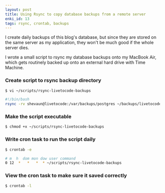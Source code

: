 ```yaml
---
layout: post
title: Using Rsync to copy database backups from a remote server
enki_id: 13
tags: rsync, crontab, backups
---
```


I create daily backups of this blog's database, but since they are stored on the same server as my application, they won't be much good if the whole server dies.

I wrote a small script to rsync my database backups onto my MacBook Air, which gets routinely backed up onto an external hard drive with Time Machine.

### Create script to rsync backup directory

```bash
$ vi ~/scripts/rsync-livetocode-backups
```
```bash
#!/bin/bash
rsync -rv shevaun@livetocode:/var/backups/postgres ~/backups/livetocode
```

### Make the script executable

```bash
$ chmod +x ~/scripts/rsync-livetocode-backups
```

### Write cron task to run the script daily

```bash
$ crontab -e
```
```bash
# m  h  dom mon dow user command
0 12  *   *   *  * ~/scripts/rsync-livetocode-backups
```

### View the cron task to make sure it saved correctly

```bash
$ crontab -l
```
